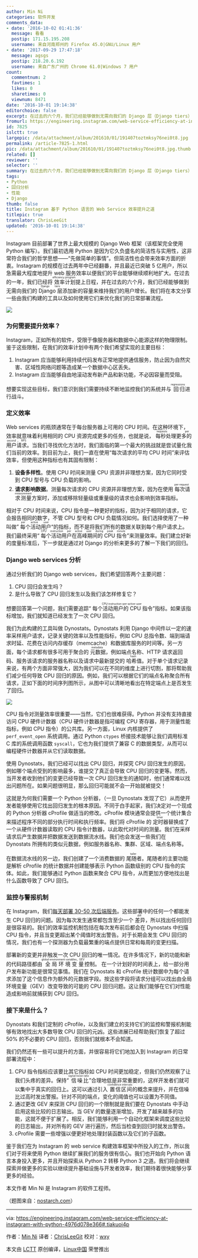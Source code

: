 ```yaml
---
author: Min Ni
categories: 软件开发
comments_data:
- date: '2016-10-02 01:41:36'
  message: 看看
  postip: 171.15.195.208
  username: 来自河南郑州的 Firefox 45.0|GNU/Linux 用户
- date: '2017-09-29 17:47:18'
  message: agsgs
  postip: 218.20.6.192
  username: 来自广东广州的 Chrome 61.0|Windows 7 用户
count:
  commentnum: 2
  favtimes: 1
  likes: 0
  sharetimes: 0
  viewnum: 8471
date: '2016-10-01 19:14:38'
editorchoice: false
excerpt: 在过去的六个月，我们已经能够做到无需向我们的 Django 层（Django tiers）添加新的容量来维持我们的用户增长。我们将在本文分享一些由我们构建的工具以及如何使用它们来优化我们的日常部署流程。
fromurl: https://engineering.instagram.com/web-service-efficiency-at-instagram-with-python-4976d078e366#.tiakuoi4p
id: 7825
islctt: true
largepic: /data/attachment/album/201610/01/191407toztmksy76nei0t8.jpg
permalink: /article-7825-1.html
pic: /data/attachment/album/201610/01/191407toztmksy76nei0t8.jpg.thumb.jpg
related: []
reviewer: ''
selector: ''
summary: 在过去的六个月，我们已经能够做到无需向我们的 Django 层（Django tiers）添加新的容量来维持我们的用户增长。我们将在本文分享一些由我们构建的工具以及如何使用它们来优化我们的日常部署流程。
tags:
- Python
- 回归分析
- 性能
- Django
thumb: false
title: Instagram 基于 Python 语言的 Web Service 效率提升之道
titlepic: true
translator: ChrisLeeGit
updated: '2016-10-01 19:14:38'
---
```


Instagram 目前部署了世界上最大规模的 Django Web 框架（该框架完全使用 Python 编写）。我们最初选用 Python 是因为它久负盛名的简洁性与实用性，这非常符合我们的哲学思想——“先做简单的事情”。但简洁性也会带来效率方面的折衷。Instagram 的规模在过去两年中已经翻番，并且最近已突破 5 亿用户，所以急需最大程度地提升 web 服务效率以便我们的平台能够继续顺利地扩大。在过去的一年，我们已经将<ruby> 效率计划 <rp>  （ </rp> <rt>  efficiency program </rt> <rp>  ） </rp></ruby>提上日程，并在过去的六个月，我们已经能够做到无需向我们的 <ruby> Django 层 <rp>  （ </rp> <rt>  Django tiers </rt> <rp>  ） </rp></ruby>添加新的容量来维持我们的用户增长。我们将在本文分享一些由我们构建的工具以及如何使用它们来优化我们的日常部署流程。


![](/data/attachment/album/201610/01/191407toztmksy76nei0t8.jpg)


### 为何需要提升效率？


Instagram，正如所有的软件，受限于像服务器和数据中心能源这样的物理限制。鉴于这些限制，在我们的效率计划中有两个我们希望实现的主要目标：


1. Instagram 应当能够利用持续代码发布正常地提供通信服务，防止因为自然灾害、区域性网络问题等造成某一个数据中心区丢失。
2. Instagram 应当能够自由地滚动发布新产品和新功能，不必因容量而受阻。


想要实现这些目标，我们意识到我们需要持续不断地监控我们的系统并与<ruby> 回归 <rp>  （ </rp> <rt>  regressions </rt> <rp>  ） </rp></ruby>进行战斗。


### 定义效率


Web services 的瓶颈通常在于每台服务器上可用的 CPU 时间。在这种环境下，效率就意味着利用相同的 CPU 资源完成更多的任务，也就是说，<ruby> 每秒处理更多的用户请求 <rp>  （ </rp> <rt>  requests per second，RPS </rt> <rp>  ） </rp></ruby>。当我们寻找优化方法时，我们面临的第一个最大的挑战就是尝试量化我们当前的效率。到目前为止，我们一直在使用“每次请求的平均 CPU 时间”来评估效率，但使用这种指标也有其固有限制：


1. **设备多样性**。使用 CPU 时间来测量 CPU 资源并非理想方案，因为它同时受到 CPU 型号与 CPU 负载的影响。
2. **请求影响数据**。测量每次请求的 CPU 资源并非理想方案，因为在使用<ruby> 每次请求测量 <rp>  （ </rp> <rt>  per-request measurement </rt> <rp>  ） </rp></ruby>方案时，添加或移除轻量级或重量级的请求也会影响到效率指标。


相对于 CPU 时间来说，CPU 指令是一种更好的指标，因为对于相同的请求，它会报告相同的数字，不管 CPU 型号和 CPU 负载情况如何。我们选择使用了一种叫做”<ruby> 每个活动用户 <rp>  （ </rp> <rt>  per active user </rt> <rp>  ） </rp></ruby>“的指标，而不是将我们所有的数据关联到每个用户请求上。我们最终采用“<ruby> 每个活动用户在高峰期间的 CPU 指令 <rp>  （ </rp> <rt>  CPU instruction per active user during peak minute </rt> <rp>  ） </rp></ruby>”来测量效率。我们建立好新的度量标准后，下一步就是通过对 Django 的分析来更多的了解一下我们的回归。


### Django web services 分析


通过分析我们的 Django web services，我们希望回答两个主要问题：


1. CPU 回归会发生吗？
2. 是什么导致了 CPU 回归发生以及我们该怎样修复它？


想要回答第一个问题，我们需要追踪“<ruby> 每个活动用户的 CPU 指令 <rp>  （ </rp> <rt>  CPU-instruction-per-active-user </rt> <rp>  ） </rp></ruby>”指标。如果该指标增加，我们就知道已经发生了一次 CPU 回归。


我们为此构建的工具叫做 Dynostats。Dynostats 利用 Django 中间件以一定的速率采样用户请求，记录关键的效率以及性能指标，例如 CPU 总指令数、端到端请求时延、花费在访问内存缓存（memcache）和数据库服务的时间等。另一方面，每个请求都有很多可用于聚合的<ruby> 元数据 <rp>  （ </rp> <rt>  metadata </rt> <rp>  ） </rp></ruby>，例如端点名称、HTTP 请求返回码、服务该请求的服务器名称以及请求中最新提交的<ruby> 哈希值 <rp>  （ </rp> <rt>  hash </rt> <rp>  ） </rp></ruby>。对于单个请求记录来说，有两个方面非常强大，因为我们可以在不同的维度上进行切割，那将帮助我们减少任何导致 CPU 回归的原因。例如，我们可以根据它们的端点名称聚合所有请求，正如下面的时间序列图所示，从图中可以清晰地看出在特定端点上是否发生了回归。


![](/data/attachment/album/201610/01/191441jhcecud6ypm1qm00.png)


CPU 指令对测量效率很重要——当然，它们也很难获得。Python 并没有支持直接访问 CPU 硬件计数器（CPU 硬件计数器是指可编程 CPU 寄存器，用于测量性能指标，例如 CPU 指令）的公共库。另一方面，Linux 内核提供了 `perf_event_open` 系统调用。通过 Python `ctypes` 桥接技术能够让我们调用标准 C 库的系统调用函数 `syscall`，它也为我们提供了兼容 C 的数据类型，从而可以编程硬件计数器并从它们读取数据。


使用 Dynostats，我们已经可以找出 CPU 回归，并探究 CPU 回归发生的原因，例如哪个端点受到的影响最多，谁提交了真正会导致 CPU 回归的变更等。然而，当开发者收到他们的变更已经导致一次 CPU 回归发生的通知时，他们通常难以找出问题所在。如果问题很明显，那么回归可能就不会一开始就被提交！


这就是为何我们需要一个 Python 分析器，（一旦 Dynostats 发现了它）从而使开发者能够使用它找出回归发生的根本原因。不同于白手起家，我们决定对一个现成的 Python 分析器 cProfile 做适当的修改。cProfile 模块通常会提供一个统计集合来描述程序不同的部分执行时间和执行频率。我们将 cProfile 的<ruby> 定时器 <rp>  （ </rp> <rt>  timer </rt> <rp>  ） </rp></ruby>替换成了一个从硬件计数器读取的 CPU 指令计数器，以此取代对时间的测量。我们在采样请求后产生数据并把数据发送到数据流水线。我们也会发送一些我们在 Dynostats 所拥有的类似元数据，例如服务器名称、集群、区域、端点名称等。


在数据流水线的另一边，我们创建了一个消费数据的<ruby> 尾随者 <rp>  （ </rp> <rt>  tailer </rt> <rp>  ） </rp></ruby>。尾随者的主要功能是解析 cProfile 的统计数据并创建能够表示 Python 函数级别的 CPU 指令的实体。如此，我们能够通过 Python 函数来聚合 CPU 指令，从而更加方便地找出是什么函数导致了 CPU 回归。


### 监控与警报机制


在 Instagram，我们[每天部署 30-50 次后端服务](https://engineering.instagram.com/continuous-deployment-at-instagram-1e18548f01d1#.p5adp7kcz)。这些部署中的任何一个都能发生 CPU 回归的问题。因为每次发生通常都包含至少一个<ruby> 差异 <rp>  （ </rp> <rt>  diff </rt> <rp>  ） </rp></ruby>，所以找出任何回归是很容易的。我们的效率监控机制包括在每次发布前后都会在 Dynostats 中扫描 CPU 指令，并且当变更超出某个阈值时发出警告。对于长期会发生 CPU 回归的情况，我们也有一个探测器为负载最繁重的端点提供日常和每周的变更扫描。


部署新的变更并非触发一次 CPU 回归的唯一情况。在许多情况下，新的功能和新的代码路径都由<ruby> 全局环境变量 <rp>  （ </rp> <rt>  global environment variables，GEV </rt> <rp>  ） </rp></ruby>控制。 在一个计划好的时间表上，给一部分用户发布新功能是很常见事情。我们在 Dynostats 和 cProfile 统计数据中为每个请求添加了这个信息作为额外的元数据字段。按这些字段将请求分组可以找出由全局环境变量（GEV）改变导致的可能的 CPU 回归问题。这让我们能够在它们对性能造成影响前就捕获到 CPU 回归。


### 接下来是什么？


Dynostats 和我们定制的 cProfile，以及我们建立的支持它们的监控和警报机制能够有效地找出大多数导致 CPU 回归的元凶。这些进展已经帮助我们恢复了超过 50% 的不必要的 CPU 回归，否则我们就根本不会知道。


我们仍然还有一些可以提升的方面，并很容易将它们地加入到 Instagram 的日常部署流程中：


1. CPU 指令指标应该要比其它指标如 CPU 时间更加稳定，但我们仍然观察了让我们头疼的差异。保持“<ruby> 信噪比 <rp>  （ </rp> <rt>  signal:noise ratio </rt> <rp>  ） </rp></ruby>”合理地低是非常重要的，这样开发者们就可以集中于真实的回归上。这可以通过引入<ruby> 置信区间 <rp>  （ </rp> <rt>  confidence intervals </rt> <rp>  ） </rp></ruby>的概念来提升，并在信噪比过高时发出警报。针对不同的端点，变化的阈值也可以设置为不同值。
2. 通过更改 GEV 来探测 CPU 回归的一个限制就是我们要在 Dynostats 中手动启用这些比较的日志输出。当 GEV 的数量逐渐增加，开发了越来越多的功能，这就不便于扩展了。相反，我们能够利用一个自动化框架来调度这些比较的日志输出，并对所有的 GEV 进行遍历，然后当检查到回归时就发出警告。
3. cProfile 需要一些增强以便更好地处理封装函数以及它们的子函数。


鉴于我们在为 Instagram 的 web service 构建效率框架中所投入的工作，所以我们对于将来使用 Python 继续扩展我们的服务很有信心。我们也开始向 Python 语言本身投入更多，并且开始探索从 Python 2 转移 Python 3 之道。我们将会继续探索并做更多的实验以继续提升基础设施与开发者效率，我们期待着很快能够分享更多的经验。


本文作者 Min Ni 是 Instagram 的软件工程师。


（题图来自：[nostarch.com](https://www.nostarch.com/regression)）




---


via: <https://engineering.instagram.com/web-service-efficiency-at-instagram-with-python-4976d078e366#.tiakuoi4p>


作者：[Min Ni](https://engineering.instagram.com/@InstagramEng?source=post_header_lockup) 译者：[ChrisLeeGit](https://github.com/chrisleegit) 校对：[wxy](https://github.com/wxy)


本文由 [LCTT](https://github.com/LCTT/TranslateProject) 原创编译，[Linux中国](https://linux.cn/) 荣誉推出